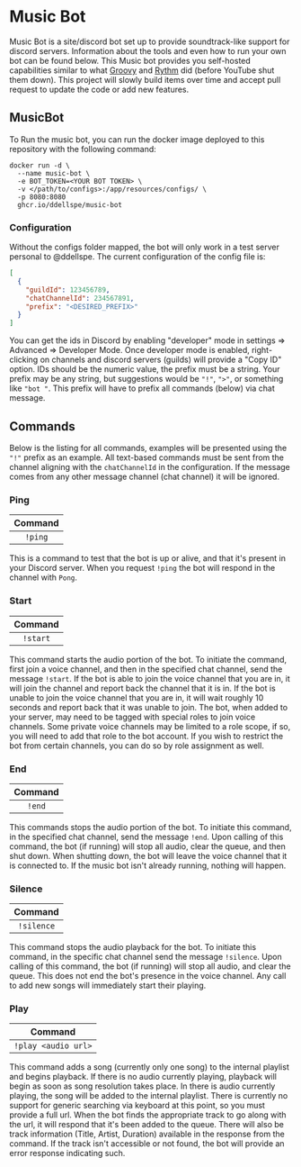 # Music Bot
Music Bot is a site/discord bot set up to provide soundtrack-like support for discord servers.
Information about the tools and even how to run your own bot can be found below.
This Music bot provides you self-hosted capabilities similar to what [Groovy](https://groovy.bot/)
and [Rythm](https://rythm.fm/) did (before YouTube shut them down).
This project will slowly build items over time and accept pull request to update the code or add new features.

## MusicBot
To Run the music bot, you can run the docker image deployed to this repository with the following command:
```shell
docker run -d \ 
  --name music-bot \
  -e BOT_TOKEN=<YOUR BOT TOKEN> \
  -v </path/to/configs>:/app/resources/configs/ \
  -p 8080:8080
  ghcr.io/ddellspe/music-bot 
```

### Configuration

Without the configs folder mapped, the bot will only work in a test server personal to @ddellspe.
The current configuration of the config file is:
```json
[
  {
    "guildId": 123456789,
    "chatChannelId": 234567891,
    "prefix": "<DESIRED_PREFIX>"
  }
]
```
You can get the ids in Discord by enabling "developer" mode in settings => Advanced => Developer Mode.
Once developer mode is enabled, right-clicking on channels and discord servers (guilds) will provide a "Copy ID" option.
IDs should be the numeric value, the prefix must be a string.
Your prefix may be any string, but suggestions would be `"!"`, `">"`, or something like `"bot "`.
This prefix will have to prefix all commands (below) via chat message.

## Commands
Below is the listing for all commands, examples will be presented using the `"!"` prefix as an example.
All text-based commands must be sent from the channel aligning with the `chatChannelId` in the configuration.
If the message comes from any other message channel (chat channel) it will be ignored.

### Ping
| Command |
| :-: |
| `!ping` |

This is a command to test that the bot is up or alive, and that it's present in your Discord server.
When you request `!ping` the bot will respond in the channel with `Pong`.

### Start
| Command |
| :-: |
| `!start` |

This command starts the audio portion of the bot. 
To initiate the command, first join a voice channel, and then in the specified chat channel, send the message `!start`.
If the bot is able to join the voice channel that you are in, it will join the channel and report back the channel that it is in.
If the bot is unable to join the voice channel that you are in, it will wait roughly 10 seconds and report back that it was unable to join.
The bot, when added to your server, may need to be tagged with special roles to join voice channels.
Some private voice channels may be limited to a role scope, if so, you will need to add that role to the bot account.
If you wish to restrict the bot from certain channels, you can do so by role assignment as well.

### End
| Command |
| :-: |
| `!end` |

This commands stops the audio portion of the bot.
To initiate this command, in the specified chat channel, send the message `!end`.
Upon calling of this command, the bot (if running) will stop all audio, clear the queue, and then shut down.
When shutting down, the bot will leave the voice channel that it is connected to.
If the music bot isn't already running, nothing will happen.

### Silence
| Command |
| :-: |
| `!silence` |

This command stops the audio playback for the bot.
To initiate this command, in the specific chat channel send the message `!silence`.
Upon calling of this command, the bot (if running) will stop all audio, and clear the queue.
This does not end the bot's presence in the voice channel.
Any call to add new songs will immediately start their playing.

### Play
| Command |
| :-: |
| `!play <audio url>` |

This command adds a song (currently only one song) to the internal playlist and begins playback.
If there is no audio currently playing, playback will begin as soon as song resolution takes place.
In there is audio currently playing, the song will be added to the internal playlist.
There is currently no support for generic searching via keyboard at this point, so you must provide a full url.
When the bot finds the appropriate track to go along with the url, it will respond that it's been added to the queue.
There will also be track information (Title, Artist, Duration) available in the response from the command.
If the track isn't accessible or not found, the bot will provide an error response indicating such.